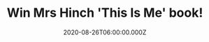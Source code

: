 ---
campaign-uuid: "c-762691fe-85dd-4864-9215-072b122b806c"
type: "Competition"
category: "Gifts"
date: "2020-08-26T06:00:00.000Z"
end-date: "2020-10-26T23:59:00.000Z"
disable-form: false
is_promoted: true
has_entry_page: true
title: "Win Mrs Hinch 'This Is Me' book!"
competition-description: "<p>From the No. 1 Sunday Times Bestselling Author of 'Hinch\
  \ Yourself Happy', we have on our hands 'This Is Me', the book by Mrs Hinch, where\
  \ you could discover the true story of the real Sophie Hinchliffe for the very first\
  \ time in her extraordinarily candid memoir.</p>\n<p>Want it? Click below for a\
  \ chance to win it now.</p>\n"
hero-header: "Win Mrs Hinch 'This Is Me' book!"
terms-confirmation: "N/A"
banner-img: "https://assets.expresslyapp.com/asset-62dac8b0-0494-4d00-b546-77700d5e4c4a.jpg"
logo-left-href: "http://club.expressly.io"
logo-left-image: "https://assets.expresslyapp.com/asset-03c382f6-f6a2-453f-93d9-ec0e16bb93b0.jpg"
logo-left-title: "Expressly club"
bg-image-hero: "https://assets.expresslyapp.com/asset-4e8ddad3-5a84-4ae4-a9e3-2ffbeaa5dd36.jpg"
bg-image-first: "https://assets.expresslyapp.com/asset-23972df9-b839-4e44-a46a-0d9b24dfb337.jpg"
section1-content: "<p>Discover the true story of the real Sophie Hinchliffe for the\
  \ very first time in her extraordinarily candid memoir: 'This Is Me'. A book where\
  \ Mrs Hinch tells you her highs and lows as well as her biggest fears and darkest\
  \ challenges.</p>\n<p>Click below for a chance to win.</p>\n"
entry-title: "Win Mrs Hinch 'This Is Me' book!"
entry-content: "<p>Enter the draw to win  Mrs Hinch 'This Is Me' book by completing\
  \ the form below before 23:59 on the 26th of October 2020.</p>\n"
has-winner: false
prize-description: "Mrs Hinch 'This Is Me' book!"
special-conditions: "Multiple entries are allowed up to one every day."
country-restrictions:
- "GB"
---